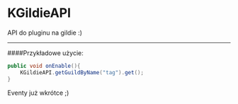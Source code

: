# KGildieAPI
API do pluginu na gildie :)

---
####Przykładowe użycie:


```java
public void onEnable(){
    KGildieAPI.getGuildByName("tag").get();
}
```

Eventy już wkrótce ;)
